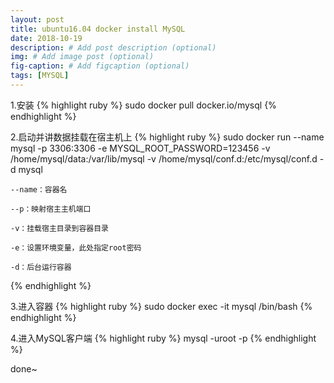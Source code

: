 ```yaml
---
layout: post
title: ubuntu16.04 docker install MySQL
date: 2018-10-19
description: # Add post description (optional)
img: # Add image post (optional)
fig-caption: # Add figcaption (optional)
tags: [MYSQL]
---
```


1.安装
{% highlight ruby %} 
	sudo docker pull docker.io/mysql
{% endhighlight %} 

2.启动并讲数据挂载在宿主机上
{% highlight ruby %}
	sudo docker run --name mysql -p 3306:3306 -e MYSQL_ROOT_PASSWORD=123456 -v /home/mysql/data:/var/lib/mysql -v /home/mysql/conf.d:/etc/mysql/conf.d -d mysql

	--name：容器名

	--p：映射宿主主机端口

	-v：挂载宿主目录到容器目录

	-e：设置环境变量，此处指定root密码

	-d：后台运行容器
{% endhighlight %}

3.进入容器
{% highlight ruby %}
	sudo docker exec -it mysql /bin/bash
{% endhighlight %}

4.进入MySQL客户端
{% highlight ruby %}
	mysql -uroot -p
{% endhighlight %}

done~
